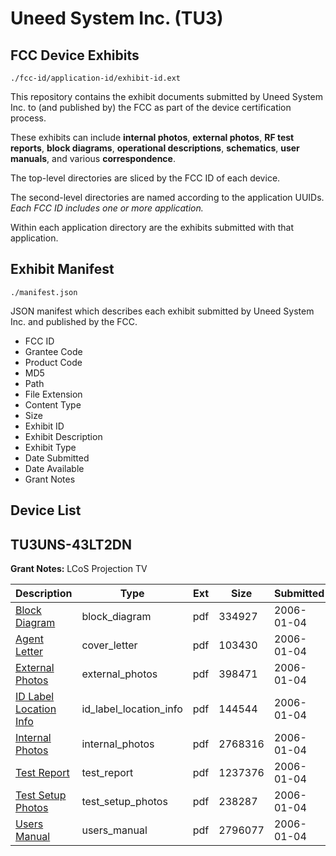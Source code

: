 # Uneed System Inc. (TU3)
## FCC Device Exhibits

```
./fcc-id/application-id/exhibit-id.ext
```

This repository contains the exhibit documents submitted by Uneed System Inc. to (and published by) the FCC as part of the device certification process.

These exhibits can include **internal photos**, **external photos**, **RF test reports**, **block diagrams**, **operational descriptions**, **schematics**, **user manuals**, and various **correspondence**.

The top-level directories are sliced by the FCC ID of each device.

The second-level directories are named according to the application UUIDs. *Each FCC ID includes one or more application.*

Within each application directory are the exhibits submitted with that application. 

## Exhibit Manifest

```
./manifest.json
```

JSON manifest which describes each exhibit submitted by Uneed System Inc. and published by the FCC.

- FCC ID
- Grantee Code
- Product Code
- MD5
- Path
- File Extension
- Content Type
- Size
- Exhibit ID
- Exhibit Description
- Exhibit Type
- Date Submitted
- Date Available
- Grant Notes

## Device List
## TU3UNS-43LT2DN
**Grant Notes:** LCoS Projection TV

| Description | Type | Ext | Size | Submitted | Available |
| ----------- | ---- | --- | ---- | --------- | --------- |
| [Block Diagram](TU3UNS-43LT2DN/6fe484741bd77ac0bb3192305ff8914e/617098.pdf) | block_diagram | pdf | 334927 | 2006-01-04 | 2006-01-04 |
| [Agent Letter](TU3UNS-43LT2DN/6fe484741bd77ac0bb3192305ff8914e/617105.pdf) | cover_letter | pdf | 103430 | 2006-01-04 | 2006-01-04 |
| [External Photos](TU3UNS-43LT2DN/6fe484741bd77ac0bb3192305ff8914e/617099.pdf) | external_photos | pdf | 398471 | 2006-01-04 | 2006-01-04 |
| [ID Label Location Info](TU3UNS-43LT2DN/6fe484741bd77ac0bb3192305ff8914e/617100.pdf) | id_label_location_info | pdf | 144544 | 2006-01-04 | 2006-01-04 |
| [Internal Photos](TU3UNS-43LT2DN/6fe484741bd77ac0bb3192305ff8914e/617101.pdf) | internal_photos | pdf | 2768316 | 2006-01-04 | 2006-01-04 |
| [Test Report](TU3UNS-43LT2DN/6fe484741bd77ac0bb3192305ff8914e/617102.pdf) | test_report | pdf | 1237376 | 2006-01-04 | 2006-01-04 |
| [Test Setup Photos](TU3UNS-43LT2DN/6fe484741bd77ac0bb3192305ff8914e/617103.pdf) | test_setup_photos | pdf | 238287 | 2006-01-04 | 2006-01-04 |
| [Users Manual](TU3UNS-43LT2DN/6fe484741bd77ac0bb3192305ff8914e/617104.pdf) | users_manual | pdf | 2796077 | 2006-01-04 | 2006-01-04 |
